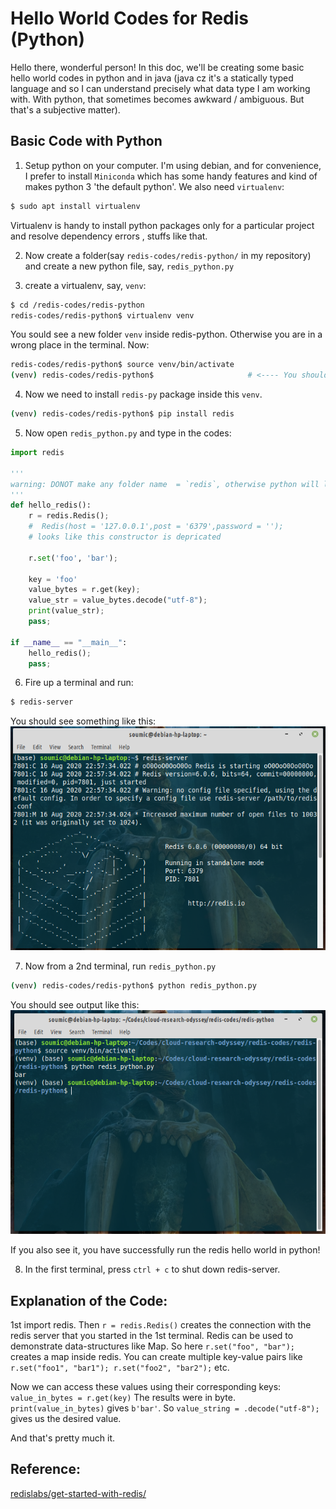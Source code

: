 # Hello World Codes for Redis (Python)
Hello there, wonderful person! In this doc, we'll be creating some basic hello world codes in python
and in java (java cz it's a statically typed language and so I can understand precisely what data type I am working with. With python, that sometimes becomes awkward / ambiguous. But that's a subjective matter).

## Basic Code with Python
1. Setup python on your computer. I'm using debian, and for convenience, I prefer to install `Miniconda` which has some handy features and kind of makes python 3 'the default python'. We also need
`virtualenv`:
```bash
$ sudo apt install virtualenv
```
Virtualenv is handy to install python packages only for a particular project and resolve dependency errors , stuffs like that.

2. Now create a folder(say `redis-codes/redis-python/` in my repository) and create a new python file, say, `redis_python.py`

3. create a virtualenv, say, `venv`:
```bash
$ cd /redis-codes/redis-python
redis-codes/redis-python$ virtualenv venv
```
You sould see a new folder `venv` inside redis-python. Otherwise you are in a wrong place in the terminal.
Now:
```bash
redis-codes/redis-python$ source venv/bin/activate
(venv) redis-codes/redis-python$                     # <---- You should see (venv) at beginning
```
4. Now we need to install `redis-py` package inside this `venv`.
```bash
(venv) redis-codes/redis-python$ pip install redis
```

5. Now open `redis_python.py` and type in the codes:
```python
import redis

''' 
warning: DONOT make any folder name  = `redis`, otherwise python will load `your redis folder` instead of the `actual redis folder`
'''
def hello_redis():
    r = redis.Redis(); 
    #  Redis(host = '127.0.0.1',post = '6379',password = ''); 
    # looks like this constructor is depricated
    
    r.set('foo', 'bar');

    key = 'foo'
    value_bytes = r.get(key);
    value_str = value_bytes.decode("utf-8");
    print(value_str);
    pass;

if __name__ == "__main__":
    hello_redis();
    pass;
```

6. Fire up a terminal and run:
```bash
$ redis-server
```
You should see something like this:
![Initial Setup](1-redis-start-server.png)

7. Now from a 2nd terminal, run `redis_python.py`
```bash
(venv) redis-codes/redis-python$ python redis_python.py
```
You should see output like this:
![Initial Setup](2-redis-python-output.png)

If you also see it, you have successfully run the redis hello world in python!

8. In the first terminal, press `ctrl + c` to shut down redis-server.

## Explanation of the Code:
1st import redis. Then `r = redis.Redis()` creates the connection with the redis server that
you started in the 1st terminal. Redis can be used to demonstrate data-structures like Map.
So here `r.set("foo", "bar");` creates a map inside redis. You can create multiple key-value 
pairs like `r.set("foo1", "bar1"); r.set("foo2", "bar2");` etc. 

Now we can access these values using their corresponding keys:
`value_in_bytes = r.get(key)`
The results were in byte. `print(value_in_bytes)` gives `b'bar'`. 
So `value_string = .decode("utf-8");` gives us the desired value.

And that's pretty much it.

## Reference:
[redislabs/get-started-with-redis/](https://redislabs.com/get-started-with-redis/)